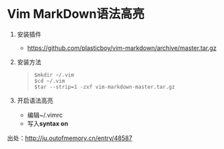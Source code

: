 Vim MarkDown语法高亮
====================

1. 安装插件
	* https://github.com/plasticboy/vim-markdown/archive/master.tar.gz

2. 安装方法
	> `$mkdir ~/.vim`   
	> `$cd ~/.vim`   
	> `$tar --strip=1 -zxf vim-markdown-master.tar.gz`   

3. 开启语法高亮
	* 编辑~/.vimrc
	* 写入**syntax on**











出处：http://ju.outofmemory.cn/entry/48587
